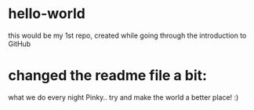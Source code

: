 # hello-world
this would be my 1st repo, created while going through the introduction to GitHub

# changed the readme file a bit:
what we do every night Pinky.. try and make the world a better place! :)
